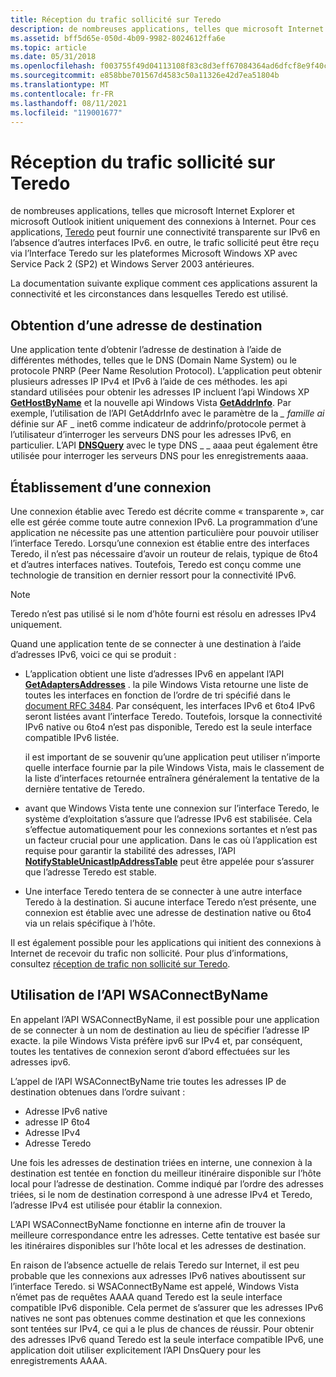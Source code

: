 ```yaml
---
title: Réception du trafic sollicité sur Teredo
description: de nombreuses applications, telles que microsoft Internet Explorer et microsoft Outlook initient uniquement des connexions à Internet.
ms.assetid: bff5d65e-050d-4b09-9982-8024612ffa6e
ms.topic: article
ms.date: 05/31/2018
ms.openlocfilehash: f003755f49d04113108f83c8d3eff67084364ad6dfcf8e9f40cf1bf7e142e0a2
ms.sourcegitcommit: e858bbe701567d4583c50a11326e42d7ea51804b
ms.translationtype: MT
ms.contentlocale: fr-FR
ms.lasthandoff: 08/11/2021
ms.locfileid: "119001677"
---
```

# <a name="receiving-solicited-traffic-over-teredo"></a>Réception du trafic sollicité sur Teredo

de nombreuses applications, telles que microsoft Internet Explorer et microsoft Outlook initient uniquement des connexions à Internet. Pour ces applications, [Teredo](about-teredo.md) peut fournir une connectivité transparente sur IPv6 en l’absence d’autres interfaces IPv6. en outre, le trafic sollicité peut être reçu via l’Interface Teredo sur les plateformes Microsoft Windows XP avec Service Pack 2 (SP2) et Windows Server 2003 antérieures.

La documentation suivante explique comment ces applications assurent la connectivité et les circonstances dans lesquelles Teredo est utilisé.

## <a name="obtaining-a-destination-address"></a>Obtention d’une adresse de destination

Une application tente d’obtenir l’adresse de destination à l’aide de différentes méthodes, telles que le DNS (Domain Name System) ou le protocole PNRP (Peer Name Resolution Protocol). L’application peut obtenir plusieurs adresses IP IPv4 et IPv6 à l’aide de ces méthodes. les api standard utilisées pour obtenir les adresses IP incluent l’api Windows XP [**GetHostByName**](/windows/desktop/api/wsipv6ok/nf-wsipv6ok-gethostbyname) et la nouvelle api Windows Vista [**GetAddrInfo**](/windows/desktop/api/ws2tcpip/nf-ws2tcpip-getaddrinfo). Par exemple, l’utilisation de l’API GetAddrInfo avec le paramètre de la *\_ famille ai* définie sur AF \_ inet6 comme indicateur de addrinfo/protocole permet à l’utilisateur d’interroger les serveurs DNS pour les adresses IPv6, en particulier. L’API [**DNSQuery**](/windows/desktop/api/windns/nf-windns-dnsquery_a) avec le type DNS \_ \_ aaaa peut également être utilisée pour interroger les serveurs DNS pour les enregistrements aaaa.

## <a name="establishing-a-connection"></a>Établissement d’une connexion

Une connexion établie avec Teredo est décrite comme « transparente », car elle est gérée comme toute autre connexion IPv6. La programmation d’une application ne nécessite pas une attention particulière pour pouvoir utiliser l’interface Teredo. Lorsqu’une connexion est établie entre des interfaces Teredo, il n’est pas nécessaire d’avoir un routeur de relais, typique de 6to4 et d’autres interfaces natives. Toutefois, Teredo est conçu comme une technologie de transition en dernier ressort pour la connectivité IPv6.

> [!Note]  
> Teredo n’est pas utilisé si le nom d’hôte fourni est résolu en adresses IPv4 uniquement.

 

Quand une application tente de se connecter à une destination à l’aide d’adresses IPv6, voici ce qui se produit :

-   L’application obtient une liste d’adresses IPv6 en appelant l’API [**GetAdaptersAddresses**](/windows/desktop/api/iphlpapi/nf-iphlpapi-getadaptersaddresses) . la pile Windows Vista retourne une liste de toutes les interfaces en fonction de l’ordre de tri spécifié dans le [document RFC 3484](https://www.irt.org/rfc/rfc3484.htm). Par conséquent, les interfaces IPv6 et 6to4 IPv6 seront listées avant l’interface Teredo. Toutefois, lorsque la connectivité IPv6 native ou 6to4 n’est pas disponible, Teredo est la seule interface compatible IPv6 listée.

    il est important de se souvenir qu’une application peut utiliser n’importe quelle interface fournie par la pile Windows Vista, mais le classement de la liste d’interfaces retournée entraînera généralement la tentative de la dernière tentative de Teredo.

-   avant que Windows Vista tente une connexion sur l’interface Teredo, le système d’exploitation s’assure que l’adresse IPv6 est stabilisée. Cela s’effectue automatiquement pour les connexions sortantes et n’est pas un facteur crucial pour une application. Dans le cas où l’application est requise pour garantir la stabilité des adresses, l’API [**NotifyStableUnicastIpAddressTable**](/windows/desktop/api/netioapi/nf-netioapi-notifystableunicastipaddresstable) peut être appelée pour s’assurer que l’adresse Teredo est stable.

-   Une interface Teredo tentera de se connecter à une autre interface Teredo à la destination. Si aucune interface Teredo n’est présente, une connexion est établie avec une adresse de destination native ou 6to4 via un relais spécifique à l’hôte.

Il est également possible pour les applications qui initient des connexions à Internet de recevoir du trafic non sollicité. Pour plus d’informations, consultez [réception de trafic non sollicité sur Teredo](receiving-unsolicited-traffic-over-teredo.md).

## <a name="using-the-wsaconnectbyname-api"></a>Utilisation de l’API WSAConnectByName

En appelant l’API WSAConnectByName, il est possible pour une application de se connecter à un nom de destination au lieu de spécifier l’adresse IP exacte. la pile Windows Vista préfère ipv6 sur IPv4 et, par conséquent, toutes les tentatives de connexion seront d’abord effectuées sur les adresses ipv6.

L’appel de l’API WSAConnectByName trie toutes les adresses IP de destination obtenues dans l’ordre suivant :

-   Adresse IPv6 native
-   adresse IP 6to4
-   Adresse IPv4
-   Adresse Teredo

Une fois les adresses de destination triées en interne, une connexion à la destination est tentée en fonction du meilleur itinéraire disponible sur l’hôte local pour l’adresse de destination. Comme indiqué par l’ordre des adresses triées, si le nom de destination correspond à une adresse IPv4 et Teredo, l’adresse IPv4 est utilisée pour établir la connexion.

L’API WSAConnectByName fonctionne en interne afin de trouver la meilleure correspondance entre les adresses. Cette tentative est basée sur les itinéraires disponibles sur l’hôte local et les adresses de destination.

En raison de l’absence actuelle de relais Teredo sur Internet, il est peu probable que les connexions aux adresses IPv6 natives aboutissent sur l’interface Teredo. si WSAConnectByName est appelé, Windows Vista n’émet pas de requêtes AAAA quand Teredo est la seule interface compatible IPv6 disponible. Cela permet de s’assurer que les adresses IPv6 natives ne sont pas obtenues comme destination et que les connexions sont tentées sur IPv4, ce qui a le plus de chances de réussir. Pour obtenir des adresses IPv6 quand Teredo est la seule interface compatible IPv6, une application doit utiliser explicitement l’API DnsQuery pour les enregistrements AAAA.

 

 